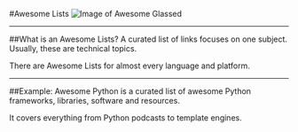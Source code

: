 #Awesome Lists
![Image of Awesome Glassed](https://camo.githubusercontent.com/1131548cf666e1150ebd2a52f44776d539f06324/68747470733a2f2f63646e2e7261776769742e636f6d2f73696e647265736f726875732f617765736f6d652f6d61737465722f6d656469612f6c6f676f2e737667)

---
##What is an Awesome Lists?
A curated list of links focuses on one subject. Usually, these are technical topics.

There are Awesome Lists for almost every language and platform.

---
##Example:
Awesome Python is a  curated list of awesome Python frameworks, libraries, software and resources. 

It covers everything from Python podcasts to template engines.


